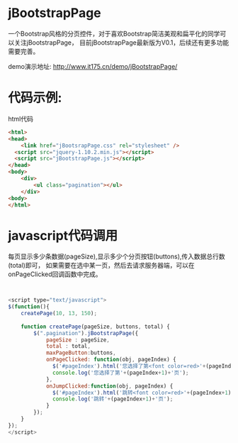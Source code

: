 jBootstrapPage
==============

一个Bootstrap风格的分页控件，对于喜欢Bootstrap简洁美观和扁平化的同学可以关注jBootstrapPage，
目前jBootstrapPage最新版为V0.1，后续还有更多功能需要完善。

demo演示地址: http://www.it175.cn/demo/jBootstrapPage/

代码示例:
===============
html代码

```html
<html>
<head>
	<link href="jBootsrapPage.css" rel="stylesheet" />
  <script src="jquery-1.10.2.min.js"></script>
  <script src="jBootstrapPage.js"></script>
</head>
<body>
	<div>
		<ul class="pagination"></ul>
	</div>
<body>
</html>
```

javascript代码调用
===============
每页显示多少条数据(pageSize),显示多少个分页按钮(buttons),传入数据总行数(total)即可，
如果需要在选中某一页，然后去请求服务器端，可以在onPageClicked回调函数中完成。
 
```javascript


<script type="text/javascript">
$(function(){
    createPage(10, 13, 150);
    
    function createPage(pageSize, buttons, total) {
        $(".pagination").jBootstrapPage({
            pageSize : pageSize,
            total : total,
            maxPageButton:buttons,
            onPageClicked: function(obj, pageIndex) {
              $('#pageIndex').html('您选择了第<font color=red>'+(pageIndex+1)+'</font>页');
              console.log('您选择了第'+(pageIndex+1)+'页');
            },
            onJumpClicked:function(obj, pageIndex) {
              $('#pageIndex').html('跳转<font color=red>'+(pageIndex+1)+'</font>页');
              console.log('跳转'+(pageIndex+1)+'页');
            }
        });
    }
});
</script>


```
